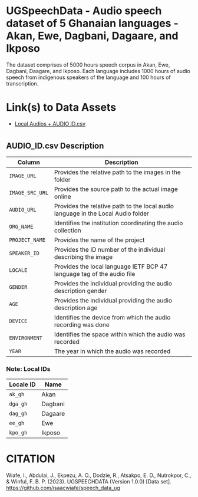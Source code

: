 # UGSpeechData - Audio speech dataset of 5 Ghanaian languages - Akan, Ewe, Dagbani, Dagaare, and Ikposo
The dataset comprises of 5000 hours speech corpus in Akan, Ewe, Dagbani, Daagare, and Ikposo. Each language includes 1000 hours of audio speech from indigenous speakers of the language and 100 hours of transcription. 


# Link(s) to Data Assets 
<!--- + [Transcribed Audio Samples](https://ugedugh-my.sharepoint.com/:f:/g/personal/speechdata_ug_edu_gh/Ejb6UHk-E7VOlvccvCWel44BhcSvTnEDh3FBGNtlZBy8kA?e=bLaHaF) --->

<!---* [Images](https://www.dropbox.com/scl/fo/2q6lvqtn4qm0w6t0iyxm0/h?rlkey=uz9l13khtdhdouvcca7nba5qi&dl=0](https://www.dropbox.com/scl/fo/2q6lvqtn4qm0w6t0iyxm0/h?rlkey=uz9l13khtdhdouvcca7nba5qi&dl=0)) --->

*   [Local Audios + AUDIO ID.csv](https://www.dropbox.com/scl/fo/e9bha9glyvk2mu5fo7f3h/h?rlkey=kzm1mnx8bj6qgicpaxojz1npa&dl=0)

  <!---  [Transcriptions](https://www.dropbox.com/scl/fo/qouaom0adtkaux7u7c5gr/h?rlkey=8vy27eb2u9dhrsrh7bzbtq6zc&dl=0) --->

#

<h2>AUDIO_ID.csv Description</h2>

<table>
  <thead>
    <tr>
      <th>Column</th>
      <th>Description</th>
    </tr>
  </thead>
  <tbody>
    <tr>
      <td><code>IMAGE_URL</code></td>
      <td>Provides the relative path to the images in the folder</td>
    </tr>
    <tr>
      <td><code>IMAGE_SRC_URL</code></td>
      <td>Provides the source path to the actual image online</td>
    </tr>
    <tr>
      <td><code>AUDIO_URL</code></td>
      <td>Provides the relative path to the local audio language in the Local Audio folder</td>
    </tr>
    <tr>
      <td><code>ORG_NAME</code></td>
      <td>Identifies the institution coordinating the audio collection</td>
    </tr>
    <tr>
      <td><code>PROJECT_NAME</code></td>
      <td>Provides the name of the project</td>
    </tr>
    <tr>
      <td><code>SPEAKER_ID</code></td>
      <td>Provides the ID number of the individual describing the image</td>
    </tr>
    <tr>
      <td><code>LOCALE</code></td>
      <td>Provides the local language IETF BCP 47 language tag of the audio file</td>
    </tr>
    <tr>
      <td><code>GENDER</code></td>
      <td>Provides the individual providing the audio description gender</td>
    </tr>
    <tr>
      <td><code>AGE</code></td>
      <td>Provides the individual providing the audio description age</td>
    </tr>
    <tr>
      <td><code>DEVICE</code></td>
      <td>Identifies the device from which the audio recording was done</td>
    </tr>
    <tr>
      <td><code>ENVIRONMENT</code></td>
      <td>Identifies the space within which the audio was recorded</td>
    </tr>
    <tr>
      <td><code>YEAR</code></td>
      <td>The year in which the audio was recorded</td>
    </tr>
  </tbody>
</table>

<h3>Note: Local IDs</h3>

<table>
  <thead>
    <tr>
      <th>Locale ID</th>
      <th>Name</th>
    </tr>
  </thead>
  <tbody>
    <tr>
      <td><code>ak_gh</code></td>
      <td>Akan</td>
    </tr>
    <tr>
      <td><code>dga_gh</code></td>
      <td>Dagbani</td>
    </tr>
    <tr>
      <td><code>dag_gh</code></td>
      <td>Dagaare</td>
    </tr>
    <tr>
      <td><code>ee_gh</code></td>
      <td>Ewe</td>
    </tr>
    <tr>
      <td><code>kpo_gh</code></td>
      <td>Ikposo</td>
    </tr>
  </tbody>
</table>



# CITATION
Wiafe, I., Abdulai, J., Ekpezu, A. O., Dodzie, R., Atsakpo, E. D., Nutrokpor, C., & Winful, F. B. P. (2023). UGSPEECHDATA (Version 1.0.0) [Data set]. https://github.com/isaacwiafe/speech_data_ug
